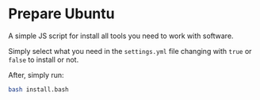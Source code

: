# Prepare Ubuntu

A simple JS script for install all tools you need to work with software.

Simply select what you need in the `settings.yml` file changing with `true` or `false` to install or not.

After, simply run:

```sh
bash install.bash
```
